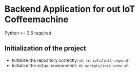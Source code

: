 # Backend Application for out IoT Coffeemachine
Python >= 3.6 required

## Initialization of the project
* Initialize the repository correctly: `sh scripts/init-repo.sh`
* Initialize the virtual environment: `sh scripts/init-venv.sh`